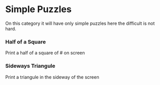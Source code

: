 Simple Puzzles
==============

On this category it will have only simple puzzles here the difficult is not hard.

### Half of a Square ###

Print a half of a square of # on screen 

### Sideways Triangule ###

Print a triangule in the sideway of the screen
